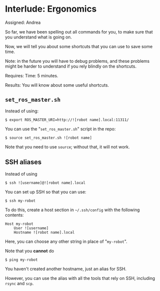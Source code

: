 # Interlude: Ergonomics

Assigned: Andrea

So far, we have been spelling out all commands for you, to make
sure that you understand what is going on.

Now, we will tell you about some shortcuts that you can use to
save some time.

Note: in the future you will have to debug problems, and these
problems might be harder to understand if you rely blindly on the shortcuts.


<div class='requirements' markdown="1">

Requires: Time: 5 minutes.

Results: You will know about some useful shortcuts.

</div>

## `set_ros_master.sh`


Instead of using:

    $ export ROS_MASTER_URI=http://![robot name].local:11311/

You can use the "`set_ros_master.sh`" script in the repo:

    $ source set_ros_master.sh ![robot name]


Note that you need to use `source`; without that, it will not work.


## SSH aliases

Instead of using

    $ ssh ![username]@![robot name].local

You can set up SSH so that you can use:

    $ ssh my-robot

To do this, create a host section in `~/.ssh/config` with the following
contents:

    Host my-robot
        User ![username]
        Hostname ![robot name].local

Here, you can choose any other string in place of "`my-robot`".


Note that you **cannot** do

    $ ping my-robot

You haven't created another hostname, just an alias for SSH.

However, you can use the alias with all the tools that rely
on SSH, including `rsync` and `scp`.
